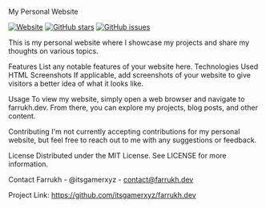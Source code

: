 My Personal Website

[![Website](https://img.shields.io/badge/Website-farrukh.dev-blue)](https://farrukh.dev/)
[![GitHub stars](https://img.shields.io/github/stars/itsgamerxyz/farrukh.dev.svg)](https://github.com/itsgamerxyz/farrukh.dev)
[![GitHub issues](https://img.shields.io/github/issues/itsgamerxyz/farrukh.dev.svg)](https://github.com/itsgamerxyz/farrukh.dev/issues)


This is my personal website where I showcase my projects and share my thoughts on various topics.

Features
List any notable features of your website here.
Technologies Used
HTML
Screenshots
If applicable, add screenshots of your website to give visitors a better idea of what it looks like.

Usage
To view my website, simply open a web browser and navigate to farrukh.dev. From there, you can explore my projects, blog posts, and other content.

Contributing
I'm not currently accepting contributions for my personal website, but feel free to reach out to me with any suggestions or feedback.

License
Distributed under the MIT License. See LICENSE for more information.

Contact
Farrukh - @itsgamerxyz - contact@farrukh.dev

Project Link: https://github.com/itsgamerxyz/farrukh.dev
